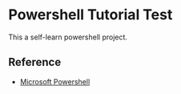 # Powershell Tutorial Test

This a self-learn powershell project.

## Reference

- [Microsoft Powershell](https://docs.microsoft.com/en-us/powershell/scripting/powershell-scripting?view=powershell-6)